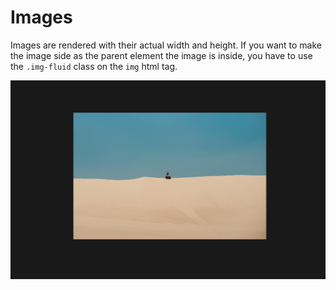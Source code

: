 # Images

Images are rendered with their actual width and height. If you want to make the image side as the parent element the image is inside, you have to use the `.img-fluid` class on the `img` html tag.

![Image Fluid](../assets/content/images.png)
